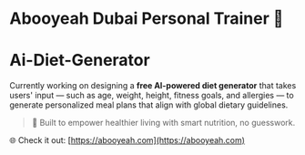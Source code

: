 
# Abooyeah Dubai Personal Trainer 💪
# Ai-Diet-Generator
Currently working on designing a **free AI-powered diet generator** that takes users' input — such as age, weight, height, fitness goals, and allergies — to generate personalized meal plans that align with global dietary guidelines.

> 🥗 Built to empower healthier living with smart nutrition, no guesswork.

🌐 Check it out: [https://abooyeah.com](https://abooyeah.com)
